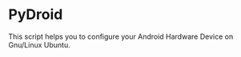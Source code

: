 PyDroid
=======

This script helps you to configure your Android Hardware Device on Gnu/Linux Ubuntu.
